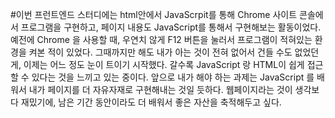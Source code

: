 #이번 프런트엔드 스터디에는 html안에서 JavaScrpit를 통해 Chrome 사이트 콘솔에서 프로그램을 구현하고, 페이지 내용도 JavaScript를 통해서 구현해보는 활동이었다. 예전에 Chrome 을 사용할 때, 우연치 않게 F12 버튼을 눌러서 프로그램이 적혀있는 환경을 켜본 적이 있었다. 그때까지만 해도 내가 아는 것이 전혀 없어서 건들 수도 없었던 게, 이제는 어느 정도 눈이 트이기 시작했다. 갈수록 JavaScript 랑 HTML이 쉽게 접근할 수 있다는 것을 느끼고 있는 중이다. 앞으로 내가 해야 하는 과제는 JavaScript 를 배워서 내가 페이지를 더 자유자재로 구현해내는 것일 듯하다. 웹페이지라는 것이 생각보다 재밌기에, 남은 기간 동안이라도 더 배워서 좋은 자산을 축적해두고 싶다.